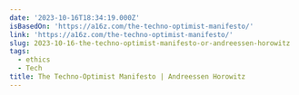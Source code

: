 ```yaml
---
date: '2023-10-16T18:34:19.000Z'
isBasedOn: 'https://a16z.com/the-techno-optimist-manifesto/'
link: 'https://a16z.com/the-techno-optimist-manifesto/'
slug: 2023-10-16-the-techno-optimist-manifesto-or-andreessen-horowitz
tags:
  - ethics
  - Tech
title: The Techno-Optimist Manifesto | Andreessen Horowitz
---
```


